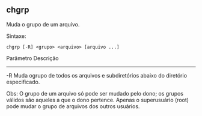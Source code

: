 ## chgrp

Muda o grupo de um arquivo.

Sintaxe:

	chgrp [-R] <grupo> <arquivo> [arquivo ...]

Parâmetro Descrição
--------- ---------
-R        Muda ogrupo de todos os arquivos e subdiretórios
          abaixo do diretório especificado.

Obs:
O grupo de um arquivo só pode ser mudado pelo dono; os
grupos válidos são aqueles a que o dono pertence. Apenas
o superusuário (root) pode mudar o grupo de arquivos dos
outros usuários.

